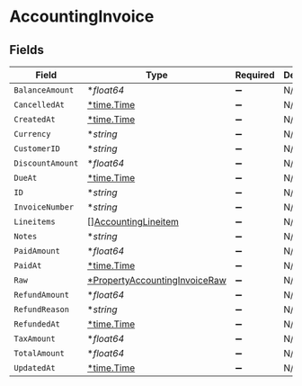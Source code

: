 # AccountingInvoice


## Fields

| Field                                                                                | Type                                                                                 | Required                                                                             | Description                                                                          |
| ------------------------------------------------------------------------------------ | ------------------------------------------------------------------------------------ | ------------------------------------------------------------------------------------ | ------------------------------------------------------------------------------------ |
| `BalanceAmount`                                                                      | **float64*                                                                           | :heavy_minus_sign:                                                                   | N/A                                                                                  |
| `CancelledAt`                                                                        | [*time.Time](https://pkg.go.dev/time#Time)                                           | :heavy_minus_sign:                                                                   | N/A                                                                                  |
| `CreatedAt`                                                                          | [*time.Time](https://pkg.go.dev/time#Time)                                           | :heavy_minus_sign:                                                                   | N/A                                                                                  |
| `Currency`                                                                           | **string*                                                                            | :heavy_minus_sign:                                                                   | N/A                                                                                  |
| `CustomerID`                                                                         | **string*                                                                            | :heavy_minus_sign:                                                                   | N/A                                                                                  |
| `DiscountAmount`                                                                     | **float64*                                                                           | :heavy_minus_sign:                                                                   | N/A                                                                                  |
| `DueAt`                                                                              | [*time.Time](https://pkg.go.dev/time#Time)                                           | :heavy_minus_sign:                                                                   | N/A                                                                                  |
| `ID`                                                                                 | **string*                                                                            | :heavy_minus_sign:                                                                   | N/A                                                                                  |
| `InvoiceNumber`                                                                      | **string*                                                                            | :heavy_minus_sign:                                                                   | N/A                                                                                  |
| `Lineitems`                                                                          | [][AccountingLineitem](../../models/shared/accountinglineitem.md)                    | :heavy_minus_sign:                                                                   | N/A                                                                                  |
| `Notes`                                                                              | **string*                                                                            | :heavy_minus_sign:                                                                   | N/A                                                                                  |
| `PaidAmount`                                                                         | **float64*                                                                           | :heavy_minus_sign:                                                                   | N/A                                                                                  |
| `PaidAt`                                                                             | [*time.Time](https://pkg.go.dev/time#Time)                                           | :heavy_minus_sign:                                                                   | N/A                                                                                  |
| `Raw`                                                                                | [*PropertyAccountingInvoiceRaw](../../models/shared/propertyaccountinginvoiceraw.md) | :heavy_minus_sign:                                                                   | N/A                                                                                  |
| `RefundAmount`                                                                       | **float64*                                                                           | :heavy_minus_sign:                                                                   | N/A                                                                                  |
| `RefundReason`                                                                       | **string*                                                                            | :heavy_minus_sign:                                                                   | N/A                                                                                  |
| `RefundedAt`                                                                         | [*time.Time](https://pkg.go.dev/time#Time)                                           | :heavy_minus_sign:                                                                   | N/A                                                                                  |
| `TaxAmount`                                                                          | **float64*                                                                           | :heavy_minus_sign:                                                                   | N/A                                                                                  |
| `TotalAmount`                                                                        | **float64*                                                                           | :heavy_minus_sign:                                                                   | N/A                                                                                  |
| `UpdatedAt`                                                                          | [*time.Time](https://pkg.go.dev/time#Time)                                           | :heavy_minus_sign:                                                                   | N/A                                                                                  |